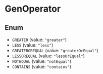 # GenOperator

## Enum

* `GREATER` (value: `"greater"`)
* `LESS` (value: `"less"`)
* `GREATEROREQUAL` (value: `"greaterOrEqual"`)
* `LESSOREQUAL` (value: `"lessOrEqual"`)
* `NOTEQUAL` (value: `"notEqual"`)
* `CONTAINS` (value: `"contains"`)
